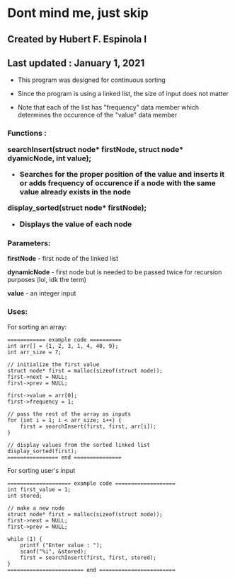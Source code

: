 <h1>Dont mind me, just skip</h1>

<h2>
Created by Hubert F. Espinola I
</h2>
<h2>
Last updated : January 1, 2021
</h2>

- This program was designed for continuous sorting

- Since the program is using a linked list, the size of input does not matter

- Note that each of the list has "frequency" data member which determines the occurence of the "value" data member

<h3>Functions :

<b>searchInsert(struct node* firstNode, struct node* dyamicNode, int value);</b>

- Searches for the proper position of the value and inserts it or adds frequency of occurence if a node with the same value already exists in the node


<b>display_sorted(struct node* firstNode);</b>

- Displays the value of each node


<h3>Parameters:</h3>

<b>firstNode</b> - first node of the linked list

<b>dynamicNode</b> - first node but is needed to be passed twice for recursion purposes (lol, idk the term)

<b>value</b> - an integer input

<h3>Uses:</h3>

For sorting an array:

	============ example code ==========
	int arr[] = {1, 2, 3, 1, 4, 40, 9};
	int arr_size = 7;

	// initialize the first value
	struct node* first = malloc(sizeof(struct node));
	first->next = NULL;
	first->prev = NULL;

	first->value = arr[0];
	first->frequency = 1;

	// pass the rest of the array as inputs
	for (int i = 1; i < arr_size; i++) {
		first = searchInsert(first, first, arr[i]);
	}

	// display values from the sorted linked list
	display_sorted(first);
	================ end ===============



For sorting user's input

	==================== example code ===================
	int first_value = 1;
	int stored;

	// make a new node
	struct node* first = malloc(sizeof(struct node));
	first->next = NULL;
	first->prev = NULL;

	while (1) {
		printf ("Enter value : ");
		scanf("%i", &stored);
		first = searchInsert(first, first, stored);
	}
	======================== end ========================
